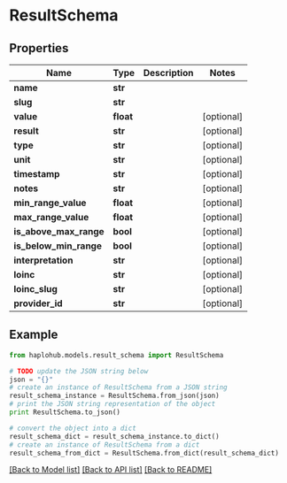 # ResultSchema


## Properties
Name | Type | Description | Notes
------------ | ------------- | ------------- | -------------
**name** | **str** |  | 
**slug** | **str** |  | 
**value** | **float** |  | [optional] 
**result** | **str** |  | [optional] 
**type** | **str** |  | [optional] 
**unit** | **str** |  | [optional] 
**timestamp** | **str** |  | [optional] 
**notes** | **str** |  | [optional] 
**min_range_value** | **float** |  | [optional] 
**max_range_value** | **float** |  | [optional] 
**is_above_max_range** | **bool** |  | [optional] 
**is_below_min_range** | **bool** |  | [optional] 
**interpretation** | **str** |  | [optional] 
**loinc** | **str** |  | [optional] 
**loinc_slug** | **str** |  | [optional] 
**provider_id** | **str** |  | [optional] 

## Example

```python
from haplohub.models.result_schema import ResultSchema

# TODO update the JSON string below
json = "{}"
# create an instance of ResultSchema from a JSON string
result_schema_instance = ResultSchema.from_json(json)
# print the JSON string representation of the object
print ResultSchema.to_json()

# convert the object into a dict
result_schema_dict = result_schema_instance.to_dict()
# create an instance of ResultSchema from a dict
result_schema_from_dict = ResultSchema.from_dict(result_schema_dict)
```
[[Back to Model list]](../README.md#documentation-for-models) [[Back to API list]](../README.md#documentation-for-api-endpoints) [[Back to README]](../README.md)


